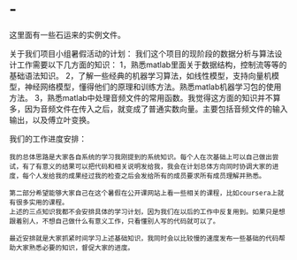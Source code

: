 # -
这里面有一些石运来的实例文件。

关于我们项目小组暑假活动的计划：
    我们这个项目的现阶段的数据分析与算法设计工作需要以下几方面的知识：
      1，熟悉matlab里面关于数据结构，控制流等等的基础语法知识。
      2，了解一些经典的机器学习算法，如线性模型，支持向量机模型，神经网络模型，懂得他们的原理和训练方法。熟悉matlab机器学习包的使用方法。
      3，熟悉matlab中处理音频文件的常用函数。我觉得这方面的知识并不算多，因为音频文件在传入之后，就变成了普通实数向量。主要包括音频文件的输入输出，以及傅立叶变换。


我们的工作进度安排：
    
    我的总体思路是大家各自系统的学习我刚提到的系统知识。每个人在次基础上可以自己做出尝试，有了有意义的结果可以把代码和相关说明发给我，我会在计划总体方向同时协调大家的进度，每个人发给我的成果经过我的检查之后会发给所有的成员要求所有成员理解并熟悉。
    
    第二部分希望能够大家自己在这个暑假在公开课网站上看一些相关的课程，比如coursera上就有很多实用的课程。
    上述的三点知识我都不会安排具体的学习计划，因为我们在以后的工作中反复用到。如果只是想跟着别人，不想自己做什么有意义工作，只看懂别人写的代码就可以了。
    
    最近安排就是大家抓紧时间学习上述基础知识，我同时会以比较慢的速度发布一些基础的代码帮助大家熟悉必要的知识，督促大家的进度。
    
